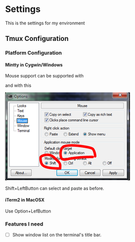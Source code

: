 # Settings

This is the settings for my environment

## Tmux Configuration

### Platform Configuration
#### Mintty in Cygwin/Windows

Mouse support can be supported with

and with this

![alt tag](https://raw.githubusercontent.com/yenliangl/Settings/master/image/mouse_pane_select_in_mintty.png)

Shift+LeftButton can select and paste as before.

#### iTerm2 in MacOSX

Use Option+LefButton

### Features I need

- [ ] Show window list on the terminal's title bar.

